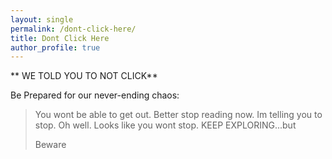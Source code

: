 ```yaml
---
layout: single
permalink: /dont-click-here/
title: Dont Click Here 
author_profile: true
---
```



** WE TOLD YOU TO NOT CLICK**


Be Prepared for our never-ending chaos:
> You wont be able to get out.
> Better stop reading now.
> Im telling you to stop.
> Oh well. Looks like you wont stop.
>KEEP EXPLORING...but
>
>
> Beware
